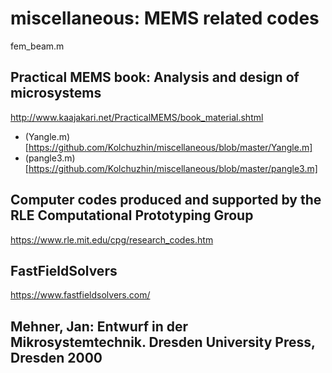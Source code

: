 # miscellaneous: MEMS related codes

fem_beam.m

## Practical MEMS book: Analysis and design of microsystems
http://www.kaajakari.net/PracticalMEMS/book_material.shtml
* (Yangle.m)[https://github.com/Kolchuzhin/miscellaneous/blob/master/Yangle.m]
* (pangle3.m)[https://github.com/Kolchuzhin/miscellaneous/blob/master/pangle3.m]

## Computer codes produced and supported by the RLE Computational Prototyping Group
https://www.rle.mit.edu/cpg/research_codes.htm
## FastFieldSolvers
https://www.fastfieldsolvers.com/
## Mehner, Jan: Entwurf in der Mikrosystemtechnik. Dresden University Press, Dresden 2000
